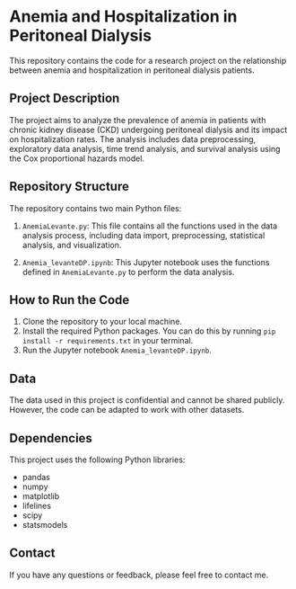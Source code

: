 # Anemia and Hospitalization in Peritoneal Dialysis

This repository contains the code for a research project on the relationship between anemia and hospitalization in peritoneal dialysis patients.

## Project Description

The project aims to analyze the prevalence of anemia in patients with chronic kidney disease (CKD) undergoing peritoneal dialysis and its impact on hospitalization rates. The analysis includes data preprocessing, exploratory data analysis, time trend analysis, and survival analysis using the Cox proportional hazards model.

## Repository Structure

The repository contains two main Python files:

1. `AnemiaLevante.py`: This file contains all the functions used in the data analysis process, including data import, preprocessing, statistical analysis, and visualization.

2. `Anemia_levanteDP.ipynb`: This Jupyter notebook uses the functions defined in `AnemiaLevante.py` to perform the data analysis.

## How to Run the Code

1. Clone the repository to your local machine.
2. Install the required Python packages. You can do this by running `pip install -r requirements.txt` in your terminal.
3. Run the Jupyter notebook `Anemia_levanteDP.ipynb`.

## Data

The data used in this project is confidential and cannot be shared publicly. However, the code can be adapted to work with other datasets.

## Dependencies

This project uses the following Python libraries:

- pandas
- numpy
- matplotlib
- lifelines
- scipy
- statsmodels

## Contact

If you have any questions or feedback, please feel free to contact me.
